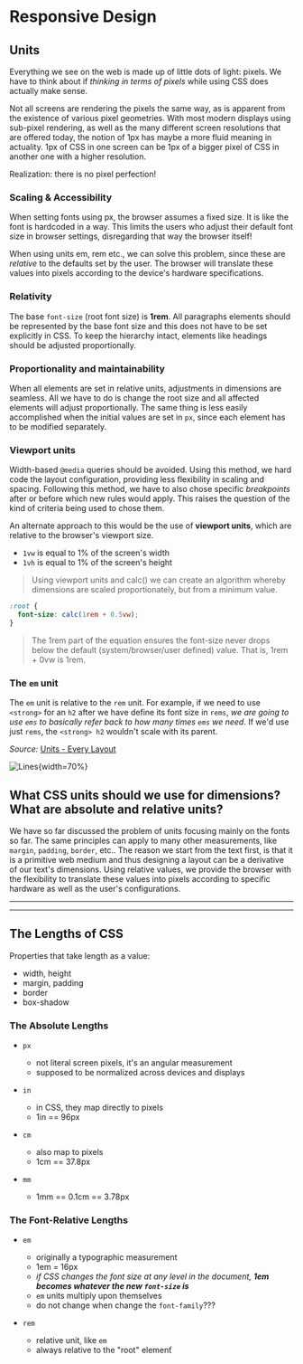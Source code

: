 # Responsive Design

## Units

Everything we see on the web is made up of little dots of light: pixels. We have to think about if _thinking in terms of pixels_ while using CSS does actually make sense.

Not all screens are rendering the pixels the same way, as is apparent from the existence of various pixel geometries. With most modern displays using sub-pixel rendering, as well as the many different screen resolutions that are offered today, the notion of 1px has maybe a more fluid meaning in actuality. 1px of CSS in one screen can be 1px of a bigger pixel of CSS in another one with a higher resolution.

Realization: there is no pixel perfection!

### Scaling & Accessibility 

When setting fonts using px, the browser assumes a fixed size. It is like the font is hardcoded in a way. This limits the users who adjust their default font size in browser settings, disregarding that way the browser itself!

When using units em, rem etc., we can solve this problem, since these are _relative_ to the defaults set by the user. The browser will translate these values into pixels according to the device's hardware specifications.

### Relativity

The base `font-size` (root font size) is __1rem__. All paragraphs elements should be represented by the base font size and this does not have to be set explicitly in CSS. To keep the hierarchy intact, elements like headings should be adjusted proportionally. 

### Proportionality and maintainability

When all elements are set in relative units, adjustments in dimensions are seamless. All we have to do is change the root size and all affected elements will adjust proportionally. 
The same thing is less easily accomplished when the initial values are set in `px`, since each element has to be modified separately.

### Viewport units

Width-based `@media` queries should be avoided. Using this method, we hard code the layout configuration, providing less flexibility in scaling and spacing. Following this method, we have to also chose specific _breakpoints_ after or before which new rules would apply. This raises the question of the kind of criteria being used to chose them.

An alternate approach to this would be the use of __viewport units__, which are relative to the browser's viewport size.

* `1vw` is equal to 1% of the screen's width
* `1vh` is equal to 1% of the screen's height



>Using viewport units and calc() we can create an algorithm whereby dimensions are scaled proportionately, but from a minimum value.

```css
:root {
  font-size: calc(1rem + 0.5vw);
}
```

>The 1rem part of the equation ensures the font-size never drops below the default (system/browser/user defined) value. That is, 1rem + 0vw is 1rem.


### The `em` unit

The `em` unit is relative to the `rem` unit. For example, if we need to use `<strong>` for an `h2` after we have define its font size in `rems`, _we are going to use `ems` to basically refer back to how many times `ems` we need_. If we'd use just `rems`, the `<strong> h2` wouldn't scale with its parent.

_Source:_ [Units - Every Layout](https://every-layout.dev/rudiments/units/)

![Lines](https://media.giphy.com/media/cNTobeyDPsv9xUeAOR/giphy.gif){width=70%}

## What CSS units should we use for dimensions? What are absolute and relative units? 
We have so far discussed the problem of units focusing mainly on the fonts so far. The same principles can apply to many other measurements, like `margin`, `padding`, `border`, etc.. 
The reason we start from the text first, is that it is a primitive web medium and thus designing a layout can be a derivative of our text's dimensions.
Using relative values, we provide the browser with the flexibility to translate these values into pixels according to specific hardware as well as the user's configurations.



--------------------------------------------------------
--------------------------------------------------------


## The Lengths of CSS

Properties that take length as a value: 
* width, height
* margin, padding
* border
* box-shadow

### The Absolute Lengths

* `px`
  * not literal screen pixels, it's an angular measurement
  * supposed to be normalized across devices and displays

* `in`
  * in CSS, they map directly to pixels
  * 1in == 96px

* `cm`
  * also map to pixels
  * 1cm == 37.8px

* `mm`
  * 1mm == 0.1cm == 3.78px


### The Font-Relative Lengths

* `em`
  * originally a typographic measurement
  * 1em = 16px
  * _if CSS changes the font size at any level in the document, **1em becomes whatever the new `font-size` is**_
  * `em` units multiply upon themselves
  * do not change when change the `font-family`???

* `rem`
  * relative unit, like `em`
  * always relative to the "root" elemenť